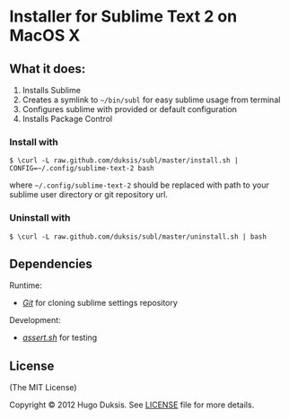 # Installer for Sublime Text 2 on MacOS X

## What it does:
 1. Installs Sublime
 2. Creates a symlink to `~/bin/subl` for easy sublime usage from terminal
 3. Configures sublime with provided or default configuration
 4. Installs Package Control

### Install with

`$ \curl -L raw.github.com/duksis/subl/master/install.sh | CONFIG=~/.config/sublime-text-2 bash`

where `~/.config/sublime-text-2` should be replaced with path to your sublime user directory or git repository url.


### Uninstall with
`$ \curl -L raw.github.com/duksis/subl/master/uninstall.sh | bash`

## Dependencies
Runtime:

 * *[Git][:git]* for cloning sublime settings repository

Development:

 * *[assert.sh][:ash]* for testing

## License
(The MIT License)

Copyright &copy; 2012 Hugo Duksis. See [LICENSE][:lic] file for more details.

[:git]: http://git-scm.com "Git"
[:ash]: https://github.com/lehmannro/assert.sh "assert.sh"
[:lic]: https://github.com/duksis/subl/blob/master/LICENSE "LICENSE"